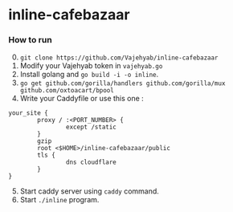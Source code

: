 # inline-cafebazaar

### How to run

0. `git clone https://github.com/Vajehyab/inline-cafebazaar`
1. Modify your Vajehyab token in `vajehyab.go`
2. Install golang and `go build -i -o inline`.
3. `go get github.com/gorilla/handlers github.com/gorilla/mux github.com/oxtoacart/bpool`
4. Write your Caddyfile or use this one :

```
your_site {
        proxy / :<PORT_NUMBER> {
                except /static
        }
        gzip
        root <$HOME>/inline-cafebazaar/public
        tls {
                dns cloudflare
        }
}
```

5. Start caddy server using `caddy` command.
6. Start `./inline` program.
